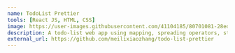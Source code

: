 ```yaml
---
name: TodoList Prettier
tools: [React JS, HTML, CSS]
image: https://user-images.githubusercontent.com/41104185/80701081-28ed2300-8b22-11ea-901a-cba96960b9bf.png
description: A todo-list web app using mapping, spreading operators, state, hooks, event handling and destructure.
external_url: https://github.com/meilixiaozhang/todo-list-prettier
---
```

